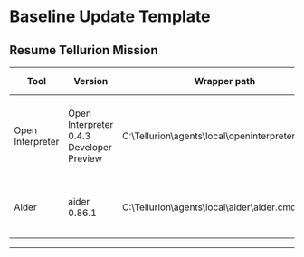 # Baseline Update Template

## Resume Tellurion Mission

| Tool              | Version                                   | Wrapper path                                               | Model config                                  | Smoke test result                                        | Notes |
|-------------------|--------------------------------------------|------------------------------------------------------------|-----------------------------------------------|----------------------------------------------------------|-------|
| Open Interpreter  | Open Interpreter 0.4.3 Developer Preview   | C:\Tellurion\agents\local\openinterpreter\oi.cmd           | qwen2.5:1.5b-instruct @ 11434/v1               | REPL launched; approvals working; responded to prompts   | Small-model quirks; pipeline OK |
| Aider             | aider 0.86.1                               | C:\Tellurion\agents\local\aider\aider.cmd                  | ollama_chat/qwen2.5:1.5b-instruct @ 11434      | README edited & committed in temp repo                   | Wrapper fixed; Git identity set |

---